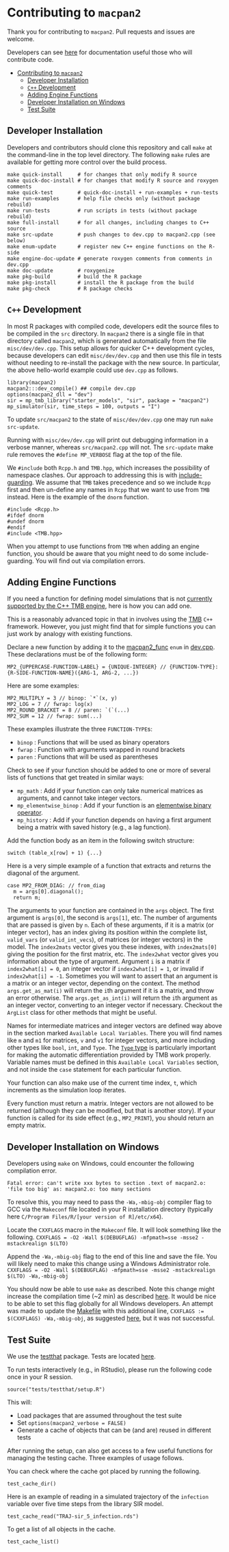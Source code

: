 # Contributing to `macpan2`

Thank you for contributing to `macpan2`.  Pull requests and issues are welcome.

Developers can see [here](https://canmod.github.io/macpan2/articles/index.html#developer-guides) for documentation useful those who will contribute code.

- [Contributing to `macpan2`](#contributing-to-macpan2)
  - [Developer Installation](#developer-installation)
  - [`C++` Development](#c-development)
  - [Adding Engine Functions](#adding-engine-functions)
  - [Developer Installation on Windows](#developer-installation-on-windows)
  - [Test Suite](#test-suite)


## Developer Installation

Developers and contributors should clone this repository and call `make` at the command-line in the top level directory. The following `make` rules are available for getting more control over the build process.

```
make quick-install     # for changes that only modify R source
make quick-doc-install # for changes that modify R source and roxygen comments
make quick-test        # quick-doc-install + run-examples + run-tests
make run-examples      # help file checks only (without package rebuild)
make run-tests         # run scripts in tests (without package rebuild)
make full-install      # for all changes, including changes to C++ source
make src-update        # push changes to dev.cpp to macpan2.cpp (see below)
make enum-update       # register new C++ engine functions on the R-side
make engine-doc-update # generate roxygen comments from comments in dev.cpp
make doc-update        # roxygenize
make pkg-build         # build the R package
make pkg-install       # install the R package from the build
make pkg-check         # R package checks
```

## `C++` Development

In most R packages with compiled code, developers edit the source files to be compiled in the `src` directory. In `macpan2` there is a single file in that directory called `macpan2`, which is generated automatically from the file `misc/dev/dev.cpp`. This setup allows for quicker C++ development cycles, because developers can edit `misc/dev/dev.cpp` and then use this file in tests without needing to re-install the package with the new source. In particular, the above hello-world example could use `dev.cpp` as follows.

```
library(macpan2)
macpan2:::dev_compile() ## compile dev.cpp
options(macpan2_dll = "dev")
sir = mp_tmb_library("starter_models", "sir", package = "macpan2")
mp_simulator(sir, time_steps = 100, outputs = "I")
```

To update `src/macpan2` to the state of `misc/dev/dev.cpp` one may run `make src-update`.

Running with `misc/dev/dev.cpp` will print out debugging information in a verbose manner, whereas `src/macpan2.cpp` will not. The `src-update` make rule removes the `#define MP_VERBOSE` flag at the top of the file.

We `#include` both `Rcpp.h` and `TMB.hpp`, which increases the possibility of namespace clashes. Our approach to addressing this is with [include-guarding](https://en.wikipedia.org/wiki/Include_guard). We assume that `TMB` takes precedence and so we include `Rcpp` first and then un-define any names in `Rcpp` that we want to use from `TMB` instead.  Here is the example of the `dnorm` function.

```
#include <Rcpp.h>
#ifdef dnorm
#undef dnorm
#endif
#include <TMB.hpp>
```

When you attempt to use functions from `TMB` when adding an engine function, you should be aware that you might need to do some include-guarding. You will find out via compilation errors.

## Adding Engine Functions

If you need a function for defining model simulations that is not [currently supported by the C++ TMB engine](https://canmod.github.io/macpan2/reference/engine_functions), here is how you can add one.

This is a reasonably advanced topic in that in involves using the [TMB](https://github.com/kaskr/adcomp) `C++` framework. However, you just might find that for simple functions you can just work by analogy with existing functions.

Declare a new function by adding it to the [macpan2_func](https://github.com/canmod/macpan2/blob/main/misc/dev/dev.cpp#L76) `enum` in [dev.cpp](https://github.com/canmod/macpan2/blob/main/misc/dev/dev.cpp). These declarations must be of the following form:

```
MP2_{UPPERCASE-FUNCTION-LABEL} = {UNIQUE-INTEGER} // {FUNCTION-TYPE}: {R-SIDE-FUNCTION-NAME}({ARG-1, ARG-2, ...})
```

Here are some examples:

```
MP2_MULTIPLY = 3 // binop: `*`(x, y)
MP2_LOG = 7 // fwrap: log(x)
MP2_ROUND_BRACKET = 8 // paren: `(`(...)
MP2_SUM = 12 // fwrap: sum(...)
```

These examples illustrate the three `FUNCTION-TYPE`s:

* `binop` : Functions that will be used as binary operators
* `fwrap` : Function with arguments wrapped in round brackets
* `paren` : Functions that will be used as parentheses

Check to see if your function should be added to one or more of several lists of functions that get treated in similar ways:

* `mp_math` : Add if your function can only take numerical matrices as arguments, and cannot take integer vectors.
* `mp_elementwise_binop` : Add if your function is an [elementwise binary operator](https://canmod.github.io/macpan2/articles/elementwise_binary_operators).
* `mp_history` : Add if your function depends on having a first argument being a matrix with saved history (e.g., a lag function).

Add the function body as an item in the following switch structure:

```
switch (table_x[row] + 1) {...}
```

Here is a very simple example of a function that extracts and returns the diagonal of the argument.
```
case MP2_FROM_DIAG: // from_diag
  m = args[0].diagonal();
  return m;
```

The arguments to your function are contained in the `args` object. The first argument is `args[0]`, the second is `args[1]`, etc. The number of arguments that are passed is given by `n`. Each of these arguments, if it is a matrix (or integer vector), has an index giving its position within the complete list, `valid_vars` (or `valid_int_vecs`), of matrices (or integer vectors) in the model. The `index2mats` vector gives you these indexes, with `index2mats[0]` giving the position for the first matrix, etc. The `index2what` vector gives you information about the type of argument. Argument `i` is a matrix if `index2what[i] = 0`, an integer vector if `index2what[i] = 1`, or invalid if `index2what[i] = -1`. Sometimes you will want to assert that an argument is a matrix or an integer vector, depending on the context. The method `args.get_as_mat(i)` will return the `i`th argument if it is a matrix, and throw an error otherwise. The `args.get_as_int(i)` will return the `i`th argument as an integer vector, converting to an integer vector if necessary. Checkout the `ArgList` class for other methods that might be useful.

Names for intermediate matrices and integer vectors are defined way above in the section marked `Available Local Variables`. There you will find names like `m` and `m1` for matrices, `v` and `v1` for integer vectors, and more including other types like `bool`, `int`, and `Type`.  The [`Type` type](https://kaskr.github.io/adcomp/_book/Tutorial.html) is particularly important for making the automatic differentiation provided by TMB work properly. Variable names must be defined in this `Available Local Variables` section, and not inside the `case` statement for each particular function.

Your function can also make use of the current time index, `t`, which increments as the simulation loop iterates.

Every function must return a matrix. Integer vectors are not allowed to be returned (although they can be modified, but that is another story). If your function is called for its side effect (e.g., `MP2_PRINT`), you should return an empty matrix.


## Developer Installation on Windows

Developers using `make` on Windows, could encounter the following compilation error.

```
Fatal error: can't write xxx bytes to section .text of macpan2.o: 'file too big' as: macpan2.o: too many sections
```

To resolve this, you may need to pass the `-Wa,-mbig-obj` compiler flag to GCC via the `Makeconf` file located in your R installation directory (typically here `C/Program Files/R/[your version of R]/etc/x64`). 

Locate the `CXXFLAGS` macro in the `Makeconf` file. It will look something like the following.
`CXXFLAGS = -O2 -Wall $(DEBUGFLAG) -mfpmath=sse -msse2 -mstackrealign $(LTO)`

Append the `-Wa,-mbig-obj` flag to the end of this line and save the file. You will likely need to make this change using a Windows Administrator role. 
`CXXFLAGS = -O2 -Wall $(DEBUGFLAG) -mfpmath=sse -msse2 -mstackrealign $(LTO) -Wa,-mbig-obj`

You should now be able to use `make` as described. Note this change might increase the compilation time (~2 min) as described [here](https://github.com/google/googletest/issues/1841#issuecomment-422342176). It would be nice to be able to set this flag globally for all Windows developers. An attempt was made to update the [Makefile](https://github.com/canmod/macpan2/blob/main/Makefile) with this additional line, `CXXFLAGS := $(CXXFLAGS) -Wa,-mbig-obj`, as suggested [here](https://stackoverflow.com/questions/7543978/how-to-pass-g3-flag-to-gcc-via-make-command-line), but it was not successful.


## Test Suite

We use the [testthat](https://testthat.r-lib.org/) package. Tests are located [here](https://github.com/canmod/macpan2/tree/main/tests/testthat).

To run tests interactively (e.g., in RStudio), please run the following code once in your R session.
```
source("tests/testthat/setup.R")
```

This will:
* Load packages that are assumed throughout the test suite
* Set `options(macpan2_verbose = FALSE)`
* Generate a cache of objects that can be (and are) reused in different tests



After running the setup, can also get access to a few useful functions for managing the testing cache. Three examples of usage follows.

You can check where the cache got placed by running the following.
```
test_cache_dir()
```

Here is an example of reading in a simulated trajectory of the `infection` variable over five time steps from the library SIR model.
```
test_cache_read("TRAJ-sir_5_infection.rds")
```

To get a list of all objects in the cache.
```
test_cache_list()
```
